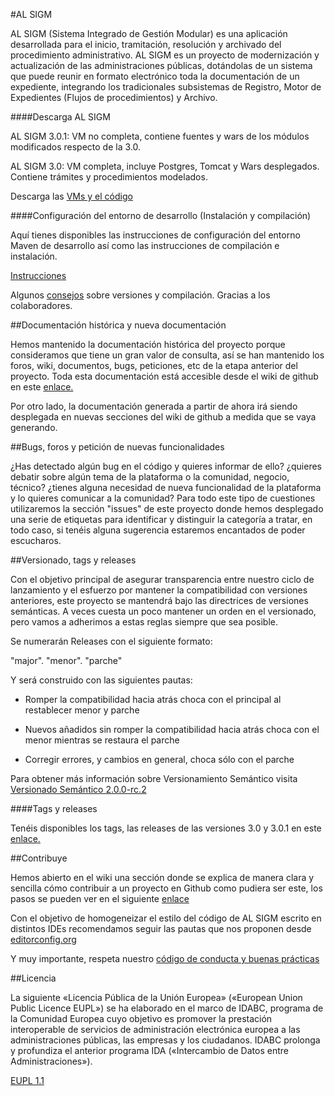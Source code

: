 #AL SIGM

AL SIGM (Sistema Integrado de Gestión Modular) es una aplicación desarrollada para el inicio, tramitación, resolución y archivado del procedimiento administrativo. AL SIGM es un proyecto de modernización y actualización de las administraciones públicas, dotándolas de un sistema que puede reunir en formato electrónico toda la documentación de un expediente, integrando los tradicionales subsistemas de Registro, Motor de Expedientes (Flujos de procedimientos) y Archivo.

####Descarga AL SIGM

AL SIGM 3.0.1: VM no completa, contiene fuentes y wars de los módulos modificados respecto de la 3.0.

AL SIGM 3.0: VM completa, incluye Postgres, Tomcat y Wars desplegados. Contiene trámites y procedimientos modelados.

Descarga las <a href="https://github.com/Cenatic/alsigm/releases" target="_new">VMs y el código</a>

####Configuración del entorno de desarrollo (Instalación y compilación)

Aquí tienes disponibles las instrucciones de configuración del entorno Maven de desarrollo así como las instrucciones de compilación e instalación.

<a href="https://github.com/Cenatic/alsigm/wiki/Configuraci%C3%B3n-del-entorno-de-desarrollo-(Instalaci%C3%B3n-y-compilaci%C3%B3n)">Instrucciones</a>

Algunos <a href="https://forja.cenatic.es/forum/forum.php?thread_id=344081&forum_id=742&group_id=223">consejos</a> sobre versiones y compilación. Gracias a los colaboradores.

##Documentación histórica y nueva documentación

Hemos mantenido la documentación histórica del proyecto porque consideramos que tiene un gran valor de consulta, así se han mantenido los foros, wiki, documentos, bugs, peticiones, etc de la etapa anterior del proyecto. Toda esta documentación está accesible desde el wiki de github en este <a href="https://github.com/Cenatic/alsigm/wiki/Hist%C3%B3rico-de-documentaci%C3%B3n,-bugs-e-incidencias-de-AL-SIGM" target="_new">enlace.</a>

Por otro lado, la documentación generada a partir de ahora irá siendo desplegada en nuevas secciones del wiki de github a medida que se vaya generando.

##Bugs, foros y petición de nuevas funcionalidades

¿Has detectado algún bug en el código y quieres informar de ello? ¿quieres debatir sobre algún tema de la plataforma o la comunidad, negocio, técnico? ¿tienes alguna necesidad de nueva funcionalidad de la plataforma y lo quieres comunicar a la comunidad? Para todo este tipo de cuestiones utilizaremos la sección "issues" de este proyecto donde hemos desplegado una serie de etiquetas para identificar y distinguir la categoría a tratar, en todo caso, si tenéis alguna sugerencia estaremos encantados de poder escucharos.

##Versionado, tags y releases

Con el objetivo principal de asegurar transparencia entre nuestro ciclo de lanzamiento y el esfuerzo por mantener la compatibilidad con versiones anteriores, este proyecto se mantendrá bajo las directrices de versiones semánticas. A veces cuesta un poco mantener un orden en el versionado, pero vamos a adherimos a estas reglas siempre que sea posible.

Se numerarán Releases con el siguiente formato:

"major". "menor". "parche"

Y será construido con las siguientes pautas:

* Romper la compatibilidad hacia atrás choca con el principal al restablecer menor y parche

* Nuevos añadidos sin romper la compatibilidad hacia atrás choca con el menor mientras se restaura el parche

* Corregir errores, y cambios en general, choca sólo con el parche

Para obtener más información sobre Versionamiento Semántico visita <a href="http://semver.org/lang/es/" target="_new">Versionado Semántico 2.0.0-rc.2</a>

####Tags y releases

Tenéis disponibles los tags, las releases de las versiones 3.0 y 3.0.1 en este <a href="https://github.com/Cenatic/alsigm/releases" target="_new">enlace.</a>

##Contribuye

Hemos abierto en el wiki una sección donde se explica de manera clara y sencilla cómo contribuir a un proyecto en Github como pudiera ser este, los pasos se pueden ver en el siguiente <a href="https://github.com/Cenatic/alsigm/wiki/Contribuye" target="_new">enlace</a>

Con el objetivo de homogeneizar el estilo del código de AL SIGM escrito en distintos IDEs recomendamos seguir las pautas que nos proponen desde <a href="editorconfig.org" target="_new">editorconfig.org</a>

Y muy importante, respeta nuestro <a href="https://github.com/Cenatic/alsigm/wiki/C%C3%B3digo-conducta" target="_new">código de conducta y buenas prácticas</a>

##Licencia

La siguiente «Licencia Pública de la Unión Europea» («European Union Public Licence EUPL») se ha elaborado en el marco de IDABC, programa de la Comunidad Europea cuyo objetivo es promover la prestación interoperable de servicios de administración electrónica europea a las administraciones públicas, las empresas y los ciudadanos. IDABC prolonga y profundiza el anterior programa IDA («Intercambio de Datos entre Administraciones»). 

<a href="https://joinup.ec.europa.eu/system/files/ES/EUPL%20v.1.1%20-%20Licencia.pdf" target="_new">EUPL 1.1</a>

